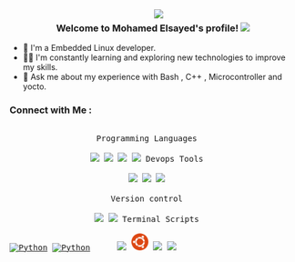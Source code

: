 
<img width="250" align="right" src="https://c.tenor.com/_DOBjnGspYAAAAAM/code-coding.gif">

<h3 align="center">
  Welcome to Mohamed Elsayed's profile!
  <img src="https://media.giphy.com/media/hvRJCLFzcasrR4ia7z/giphy.gif" width="28">
</h3>


- 🏢 I'm a Embedded Linux developer.
- 👨‍💻 I'm constantly learning and exploring new technologies to improve my skills.
- 💬 Ask me about my experience with Bash , C++ , Microcontroller and yocto.


### Connect with Me :

<p style="display: inline-block;" align="left">
  <kbd>
<a href="mailto:Mohamed_Elsayed22@hotmail.com"><img src="https://raw.githubusercontent.com/maurodesouza/profile-readme-generator/master/src/assets/icons/social/microsoft-outlook/default.svg" alt="Python" height="40" width="40"></a>
<a href="https://www.linkedin.com/in/mohamed-elsayed-401823274" target="_blank" rel="noopener noreferrer"><img src="https://raw.githubusercontent.com/maurodesouza/profile-readme-generator/master/src/assets/icons/social/linkedin/default.svg" alt="Python" height="40" width="40"></a>
  </kbd>




<p style="display: inline-block;" align="center">
  <kbd>
    <kbd>Programming Languages</kbd>
    <br>
    <br>
    <img width="30px" src="https://cdn.jsdelivr.net/gh/devicons/devicon/icons/python/python-plain.svg" /> 
    <img width="30px" src="https://cdn.jsdelivr.net/gh/devicons/devicon/icons/cplusplus/cplusplus-original.svg" />
    <img width="30px" src="https://cdn.jsdelivr.net/gh/devicons/devicon/icons/c/c-plain.svg" /> 
    <img width="30px" src="https://cdn.jsdelivr.net/gh/devicons/devicon/icons/embeddedc/embeddedc-original.svg" />

</div>
  </kbd>

  <kbd>
    <kbd>Devops Tools</kbd>
    <br>
    <br>
    <img width="30px" src="https://cdn.jsdelivr.net/gh/devicons/devicon/icons/jenkins/jenkins-line.svg"  />
    <img width="30px" src="https://cdn.jsdelivr.net/gh/devicons/devicon/icons/docker/docker-plain.svg" />
    <img width="30px" src="https://cdn.jsdelivr.net/gh/devicons/devicon/icons/kubernetes/kubernetes-plain.svg" />
  </kbd>
  <br>
  <br>
  <kbd>
    <kbd>Version control </kbd>
    <br>
    <br>
    <img width="30px" src="https://cdn.jsdelivr.net/gh/devicons/devicon/icons/github/github-original.svg"   />
    <img width="30px" src="https://cdn.jsdelivr.net/gh/devicons/devicon/icons/git/git-original.svg" />
  </kbd>
  <kbd>
    <kbd>Terminal Scripts</kbd>
    <br>
    <br>
    <img width="30px" src="https://cdn.jsdelivr.net/gh/devicons/devicon/icons/linux/linux-original.svg" />
    <img width="30px" src="https://raw.githubusercontent.com/github/explore/80688e429a7d4ef2fca1e82350fe8e3517d3494d/topics/ubuntu/ubuntu.png">
    <img width="30px" src="https://cdn.jsdelivr.net/gh/devicons/devicon/icons/bash/bash-original.svg" />
    <img width="30px" src="https://cdn.jsdelivr.net/gh/devicons/devicon/icons/vim/vim-original.svg" />
  </kbd>
</p>



<!--
programming language
    <img width="30px" src="https://cdn.jsdelivr.net/gh/devicons/devicon/icons/go/go-original.svg"  />
  -->

<!--
    devops tools
    
    <img width="30px" src="https://raw.githubusercontent.com/github/explore/fbceb94436312b6dacde68d122a5b9c7d11f9524/topics/aws/aws.png">
    <img width="30px" src="https://cdn.jsdelivr.net/gh/devicons/devicon/icons/grafana/grafana-original.svg"  />
    <img width="30px" src="https://cdn.jsdelivr.net/gh/devicons/devicon/icons/ansible/ansible-original.svg"  />
    <img width="30px" src="https://cdn.jsdelivr.net/gh/devicons/devicon/icons/terraform/terraform-original.svg"  />
-->



<!--
    <kbd>
    <kbd>Development kit </kbd>
    <br>
    <br>
      <img width="30px" src="https://cdn.jsdelivr.net/gh/devicons/devicon/icons/arduino/arduino-original.svg"   />
      raspberry pi 
      atmega 32 
  
  </kbd>
-->

